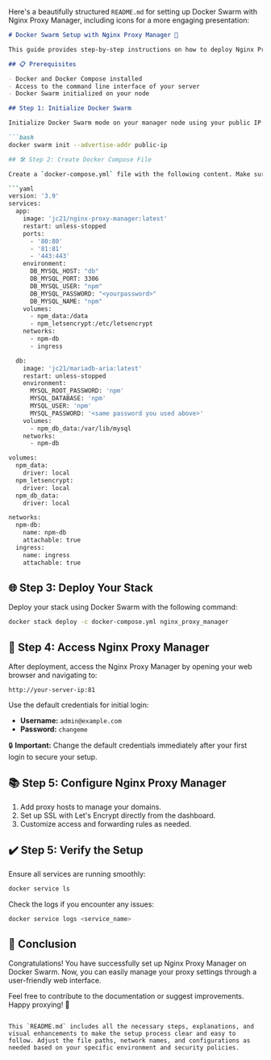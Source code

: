 Here's a beautifully structured `README.md` for setting up Docker Swarm with Nginx Proxy Manager, including icons for a more engaging presentation:

```markdown
# Docker Swarm Setup with Nginx Proxy Manager 🚀

This guide provides step-by-step instructions on how to deploy Nginx Proxy Manager in a Docker Swarm environment, ideal for managing proxies with a simple web interface.

## 📋 Prerequisites

- Docker and Docker Compose installed
- Access to the command line interface of your server
- Docker Swarm initialized on your node

## Step 1: Initialize Docker Swarm

Initialize Docker Swarm mode on your manager node using your public IP address:

```bash
docker swarm init --advertise-addr public-ip

## 🛠 Step 2: Create Docker Compose File

Create a `docker-compose.yml` file with the following content. Make sure to replace `<yourpassword>` with a secure password of your choice.

```yaml
version: '3.9'
services:
  app:
    image: 'jc21/nginx-proxy-manager:latest'
    restart: unless-stopped
    ports:
      - '80:80'
      - '81:81'
      - '443:443'
    environment:
      DB_MYSQL_HOST: "db"
      DB_MYSQL_PORT: 3306
      DB_MYSQL_USER: "npm"
      DB_MYSQL_PASSWORD: "<yourpassword>"
      DB_MYSQL_NAME: "npm"
    volumes:
      - npm_data:/data
      - npm_letsencrypt:/etc/letsencrypt
    networks:
      - npm-db
      - ingress

  db:
    image: 'jc21/mariadb-aria:latest'
    restart: unless-stopped
    environment:
      MYSQL_ROOT_PASSWORD: 'npm'
      MYSQL_DATABASE: 'npm'
      MYSQL_USER: 'npm'
      MYSQL_PASSWORD: '<same password you used above>'
    volumes:
      - npm_db_data:/var/lib/mysql
    networks:
      - npm-db

volumes:
  npm_data:
    driver: local
  npm_letsencrypt:
    driver: local
  npm_db_data:
    driver: local

networks:
  npm-db:
    name: npm-db
    attachable: true
  ingress:
    name: ingress
    attachable: true
```

## 🌐 Step 3: Deploy Your Stack

Deploy your stack using Docker Swarm with the following command:

```bash
docker stack deploy -c docker-compose.yml nginx_proxy_manager
```

## 🔗 Step 4: Access Nginx Proxy Manager

After deployment, access the Nginx Proxy Manager by opening your web browser and navigating to:

```
http://your-server-ip:81
```

Use the default credentials for initial login:
- **Username:** `admin@example.com`
- **Password:** `changeme`

🔒 **Important:** Change the default credentials immediately after your first login to secure your setup.

## 📚 Step 5: Configure Nginx Proxy Manager

1. Add proxy hosts to manage your domains.
2. Set up SSL with Let's Encrypt directly from the dashboard.
3. Customize access and forwarding rules as needed.

## ✔️ Step 5: Verify the Setup

Ensure all services are running smoothly:

```bash
docker service ls
```

Check the logs if you encounter any issues:

```bash
docker service logs <service_name>
```

## 📝 Conclusion

Congratulations! You have successfully set up Nginx Proxy Manager on Docker Swarm. Now, you can easily manage your proxy settings through a user-friendly web interface.

Feel free to contribute to the documentation or suggest improvements. Happy proxying! 🎉
```

This `README.md` includes all the necessary steps, explanations, and visual enhancements to make the setup process clear and easy to follow. Adjust the file paths, network names, and configurations as needed based on your specific environment and security policies.
